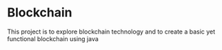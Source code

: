 # Blockchain
This project is to explore blockchain technology and to create a basic yet functional blockchain using java
